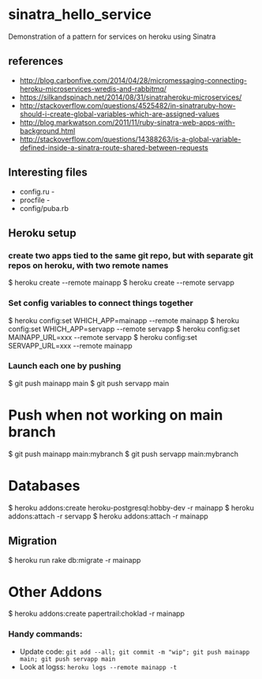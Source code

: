 # sinatra_hello_service
Demonstration of a pattern for services on heroku using Sinatra

## references
* http://blog.carbonfive.com/2014/04/28/micromessaging-connecting-heroku-microservices-wredis-and-rabbitmq/
* https://silkandspinach.net/2014/08/31/sinatraheroku-microservices/
* http://stackoverflow.com/questions/4525482/in-sinatraruby-how-should-i-create-global-variables-which-are-assigned-values
* http://blog.markwatson.com/2011/11/ruby-sinatra-web-apps-with-background.html
* http://stackoverflow.com/questions/14388263/is-a-global-variable-defined-inside-a-sinatra-route-shared-between-requests

## Interesting files
* config.ru - 
* procfile - 
* config/puba.rb

## Heroku setup

### create two apps tied to the same git repo, but with separate git repos on heroku, with two remote names
$ heroku create --remote mainapp
$ heroku create --remote servapp

### Set config variables to connect things together
$ heroku config:set WHICH_APP=mainapp --remote mainapp
$ heroku config:set WHICH_APP=servapp --remote servapp
$ heroku config:set MAINAPP_URL=xxx --remote servapp
$ heroku config:set SERVAPP_URL=xxx --remote mainapp


### Launch each one by pushing
$ git push mainapp main
$ git push servapp main

# Push when not working on main branch
$ git push mainapp main:mybranch
$ git push servapp main:mybranch

# Databases
$ heroku addons:create heroku-postgresql:hobby-dev -r mainapp
$ heroku addons:attach <pg dyno name> -r servapp
$ heroku addons:attach <pg dyno name> -r mainapp

## Migration
$ heroku run rake db:migrate -r mainapp

# Other Addons
$ heroku addons:create papertrail:choklad -r mainapp

### Handy commands:

* Update code: `git add --all; git commit -m "wip"; git push mainapp main; git push servapp main`
* Look at logss: `heroku logs --remote mainapp -t`


